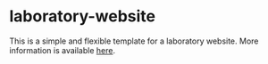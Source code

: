 # laboratory-website

This is a simple and flexible template for a laboratory website. More information is available [here](https://qiita.com/ricelectric/items/183405882b78f4297227).

![]()
